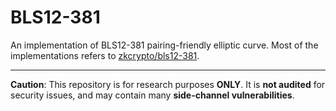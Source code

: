 # BLS12-381

An implementation of BLS12-381 pairing-friendly elliptic curve. Most of the implementations refers to [zkcrypto/bls12-381](https://github.com/zkcrypto/bls12_381).

---

**Caution**: This repository is for research purposes **ONLY**. It is **not audited** for security issues, and may contain many **side-channel vulnerabilities**. 